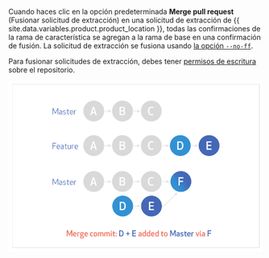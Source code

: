 Cuando haces clic en la opción predeterminada **Merge pull request** (Fusionar solicitud de extracción) en una solicitud de extracción de {{ site.data.variables.product.product_location }}, todas las confirmaciones de la rama de característica se agregan a la rama de base en una confirmación de fusión. La solicitud de extracción se fusiona usando [la opción `--no-ff`](https://git-scm.com/docs/git-merge#_fast_forward_merge).

Para fusionar solicitudes de extracción, debes tener [permisos de escritura](/articles/repository-permission-levels-for-an-organization/) sobre el repositorio.

![standard-merge-commit-diagram](/assets/images/help/pull_requests/standard-merge-commit-diagram.png)
